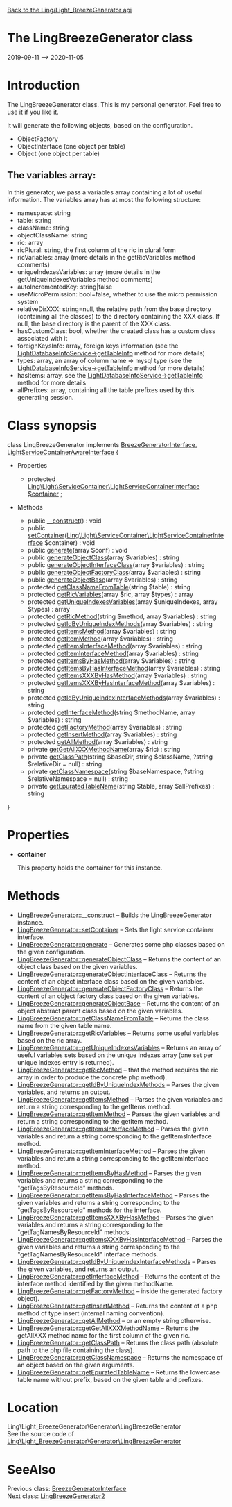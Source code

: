 [Back to the Ling/Light_BreezeGenerator api](https://github.com/lingtalfi/Light_BreezeGenerator/blob/master/doc/api/Ling/Light_BreezeGenerator.md)



The LingBreezeGenerator class
================
2019-09-11 --> 2020-11-05






Introduction
============

The LingBreezeGenerator class.
This is my personal generator.
Feel free to use it if you like it.


It will generate the following objects, based on the configuration.


- ObjectFactory
- ObjectInterface    (one object per table)
- Object             (one object per table)



The variables array:
-----------------

In this generator, we pass a variables array containing a lot of useful information.
The variables array has at most the following structure:

- namespace: string
- table: string
- className: string
- objectClassName: string
- ric: array
- ricPlural: string, the first column of the ric in plural form
- ricVariables: array (more details in the getRicVariables method comments)
- uniqueIndexesVariables: array (more details in the getUniqueIndexesVariables method comments)
- autoIncrementedKey: string|false
- useMicroPermission: bool=false, whether to use the micro permission system
- relativeDirXXX: string=null, the relative path from the base directory (containing all the classes) to the directory containing
     the XXX class. If null, the base directory is the parent of the XXX class.
- hasCustomClass: bool, whether the created class has a custom class associated with it
- foreignKeysInfo: array, foreign keys information (see the [LightDatabaseInfoService->getTableInfo](https://github.com/lingtalfi/Light_DatabaseInfo/blob/master/doc/api/Ling/Light_DatabaseInfo/Service/LightDatabaseInfoService/getTableInfo.md) method for more details)
- types: array, an array of column name => mysql type (see the [LightDatabaseInfoService->getTableInfo](https://github.com/lingtalfi/Light_DatabaseInfo/blob/master/doc/api/Ling/Light_DatabaseInfo/Service/LightDatabaseInfoService/getTableInfo.md) method for more details)
- hasItems: array, see the [LightDatabaseInfoService->getTableInfo](https://github.com/lingtalfi/Light_DatabaseInfo/blob/master/doc/api/Ling/Light_DatabaseInfo/Service/LightDatabaseInfoService/getTableInfo.md) method for more details
- allPrefixes: array, containing all the table prefixes used by this generating session.



Class synopsis
==============


class <span class="pl-k">LingBreezeGenerator</span> implements [BreezeGeneratorInterface](https://github.com/lingtalfi/Light_BreezeGenerator/blob/master/doc/api/Ling/Light_BreezeGenerator/Generator/BreezeGeneratorInterface.md), [LightServiceContainerAwareInterface](https://github.com/lingtalfi/Light/blob/master/doc/api/Ling/Light/ServiceContainer/LightServiceContainerAwareInterface.md) {

- Properties
    - protected [Ling\Light\ServiceContainer\LightServiceContainerInterface](https://github.com/lingtalfi/Light/blob/master/doc/api/Ling/Light/ServiceContainer/LightServiceContainerInterface.md) [$container](#property-container) ;

- Methods
    - public [__construct](https://github.com/lingtalfi/Light_BreezeGenerator/blob/master/doc/api/Ling/Light_BreezeGenerator/Generator/LingBreezeGenerator/__construct.md)() : void
    - public [setContainer](https://github.com/lingtalfi/Light_BreezeGenerator/blob/master/doc/api/Ling/Light_BreezeGenerator/Generator/LingBreezeGenerator/setContainer.md)([Ling\Light\ServiceContainer\LightServiceContainerInterface](https://github.com/lingtalfi/Light/blob/master/doc/api/Ling/Light/ServiceContainer/LightServiceContainerInterface.md) $container) : void
    - public [generate](https://github.com/lingtalfi/Light_BreezeGenerator/blob/master/doc/api/Ling/Light_BreezeGenerator/Generator/LingBreezeGenerator/generate.md)(array $conf) : void
    - public [generateObjectClass](https://github.com/lingtalfi/Light_BreezeGenerator/blob/master/doc/api/Ling/Light_BreezeGenerator/Generator/LingBreezeGenerator/generateObjectClass.md)(array $variables) : string
    - public [generateObjectInterfaceClass](https://github.com/lingtalfi/Light_BreezeGenerator/blob/master/doc/api/Ling/Light_BreezeGenerator/Generator/LingBreezeGenerator/generateObjectInterfaceClass.md)(array $variables) : string
    - public [generateObjectFactoryClass](https://github.com/lingtalfi/Light_BreezeGenerator/blob/master/doc/api/Ling/Light_BreezeGenerator/Generator/LingBreezeGenerator/generateObjectFactoryClass.md)(array $variables) : string
    - public [generateObjectBase](https://github.com/lingtalfi/Light_BreezeGenerator/blob/master/doc/api/Ling/Light_BreezeGenerator/Generator/LingBreezeGenerator/generateObjectBase.md)(array $variables) : string
    - protected [getClassNameFromTable](https://github.com/lingtalfi/Light_BreezeGenerator/blob/master/doc/api/Ling/Light_BreezeGenerator/Generator/LingBreezeGenerator/getClassNameFromTable.md)(string $table) : string
    - protected [getRicVariables](https://github.com/lingtalfi/Light_BreezeGenerator/blob/master/doc/api/Ling/Light_BreezeGenerator/Generator/LingBreezeGenerator/getRicVariables.md)(array $ric, array $types) : array
    - protected [getUniqueIndexesVariables](https://github.com/lingtalfi/Light_BreezeGenerator/blob/master/doc/api/Ling/Light_BreezeGenerator/Generator/LingBreezeGenerator/getUniqueIndexesVariables.md)(array $uniqueIndexes, array $types) : array
    - protected [getRicMethod](https://github.com/lingtalfi/Light_BreezeGenerator/blob/master/doc/api/Ling/Light_BreezeGenerator/Generator/LingBreezeGenerator/getRicMethod.md)(string $method, array $variables) : string
    - protected [getIdByUniqueIndexMethods](https://github.com/lingtalfi/Light_BreezeGenerator/blob/master/doc/api/Ling/Light_BreezeGenerator/Generator/LingBreezeGenerator/getIdByUniqueIndexMethods.md)(array $variables) : string
    - protected [getItemsMethod](https://github.com/lingtalfi/Light_BreezeGenerator/blob/master/doc/api/Ling/Light_BreezeGenerator/Generator/LingBreezeGenerator/getItemsMethod.md)(array $variables) : string
    - protected [getItemMethod](https://github.com/lingtalfi/Light_BreezeGenerator/blob/master/doc/api/Ling/Light_BreezeGenerator/Generator/LingBreezeGenerator/getItemMethod.md)(array $variables) : string
    - protected [getItemsInterfaceMethod](https://github.com/lingtalfi/Light_BreezeGenerator/blob/master/doc/api/Ling/Light_BreezeGenerator/Generator/LingBreezeGenerator/getItemsInterfaceMethod.md)(array $variables) : string
    - protected [getItemInterfaceMethod](https://github.com/lingtalfi/Light_BreezeGenerator/blob/master/doc/api/Ling/Light_BreezeGenerator/Generator/LingBreezeGenerator/getItemInterfaceMethod.md)(array $variables) : string
    - protected [getItemsByHasMethod](https://github.com/lingtalfi/Light_BreezeGenerator/blob/master/doc/api/Ling/Light_BreezeGenerator/Generator/LingBreezeGenerator/getItemsByHasMethod.md)(array $variables) : string
    - protected [getItemsByHasInterfaceMethod](https://github.com/lingtalfi/Light_BreezeGenerator/blob/master/doc/api/Ling/Light_BreezeGenerator/Generator/LingBreezeGenerator/getItemsByHasInterfaceMethod.md)(array $variables) : string
    - protected [getItemsXXXByHasMethod](https://github.com/lingtalfi/Light_BreezeGenerator/blob/master/doc/api/Ling/Light_BreezeGenerator/Generator/LingBreezeGenerator/getItemsXXXByHasMethod.md)(array $variables) : string
    - protected [getItemsXXXByHasInterfaceMethod](https://github.com/lingtalfi/Light_BreezeGenerator/blob/master/doc/api/Ling/Light_BreezeGenerator/Generator/LingBreezeGenerator/getItemsXXXByHasInterfaceMethod.md)(array $variables) : string
    - protected [getIdByUniqueIndexInterfaceMethods](https://github.com/lingtalfi/Light_BreezeGenerator/blob/master/doc/api/Ling/Light_BreezeGenerator/Generator/LingBreezeGenerator/getIdByUniqueIndexInterfaceMethods.md)(array $variables) : string
    - protected [getInterfaceMethod](https://github.com/lingtalfi/Light_BreezeGenerator/blob/master/doc/api/Ling/Light_BreezeGenerator/Generator/LingBreezeGenerator/getInterfaceMethod.md)(string $methodName, array $variables) : string
    - protected [getFactoryMethod](https://github.com/lingtalfi/Light_BreezeGenerator/blob/master/doc/api/Ling/Light_BreezeGenerator/Generator/LingBreezeGenerator/getFactoryMethod.md)(array $variables) : string
    - protected [getInsertMethod](https://github.com/lingtalfi/Light_BreezeGenerator/blob/master/doc/api/Ling/Light_BreezeGenerator/Generator/LingBreezeGenerator/getInsertMethod.md)(array $variables) : string
    - protected [getAllMethod](https://github.com/lingtalfi/Light_BreezeGenerator/blob/master/doc/api/Ling/Light_BreezeGenerator/Generator/LingBreezeGenerator/getAllMethod.md)(array $variables) : string
    - private [getGetAllXXXMethodName](https://github.com/lingtalfi/Light_BreezeGenerator/blob/master/doc/api/Ling/Light_BreezeGenerator/Generator/LingBreezeGenerator/getGetAllXXXMethodName.md)(array $ric) : string
    - private [getClassPath](https://github.com/lingtalfi/Light_BreezeGenerator/blob/master/doc/api/Ling/Light_BreezeGenerator/Generator/LingBreezeGenerator/getClassPath.md)(string $baseDir, string $className, ?string $relativeDir = null) : string
    - private [getClassNamespace](https://github.com/lingtalfi/Light_BreezeGenerator/blob/master/doc/api/Ling/Light_BreezeGenerator/Generator/LingBreezeGenerator/getClassNamespace.md)(string $baseNamespace, ?string $relativeNamespace = null) : string
    - private [getEpuratedTableName](https://github.com/lingtalfi/Light_BreezeGenerator/blob/master/doc/api/Ling/Light_BreezeGenerator/Generator/LingBreezeGenerator/getEpuratedTableName.md)(string $table, array $allPrefixes) : string

}




Properties
=============

- <span id="property-container"><b>container</b></span>

    This property holds the container for this instance.
    
    



Methods
==============

- [LingBreezeGenerator::__construct](https://github.com/lingtalfi/Light_BreezeGenerator/blob/master/doc/api/Ling/Light_BreezeGenerator/Generator/LingBreezeGenerator/__construct.md) &ndash; Builds the LingBreezeGenerator instance.
- [LingBreezeGenerator::setContainer](https://github.com/lingtalfi/Light_BreezeGenerator/blob/master/doc/api/Ling/Light_BreezeGenerator/Generator/LingBreezeGenerator/setContainer.md) &ndash; Sets the light service container interface.
- [LingBreezeGenerator::generate](https://github.com/lingtalfi/Light_BreezeGenerator/blob/master/doc/api/Ling/Light_BreezeGenerator/Generator/LingBreezeGenerator/generate.md) &ndash; Generates some php classes based on the given configuration.
- [LingBreezeGenerator::generateObjectClass](https://github.com/lingtalfi/Light_BreezeGenerator/blob/master/doc/api/Ling/Light_BreezeGenerator/Generator/LingBreezeGenerator/generateObjectClass.md) &ndash; Returns the content of an object class based on the given variables.
- [LingBreezeGenerator::generateObjectInterfaceClass](https://github.com/lingtalfi/Light_BreezeGenerator/blob/master/doc/api/Ling/Light_BreezeGenerator/Generator/LingBreezeGenerator/generateObjectInterfaceClass.md) &ndash; Returns the content of an object interface class based on the given variables.
- [LingBreezeGenerator::generateObjectFactoryClass](https://github.com/lingtalfi/Light_BreezeGenerator/blob/master/doc/api/Ling/Light_BreezeGenerator/Generator/LingBreezeGenerator/generateObjectFactoryClass.md) &ndash; Returns the content of an object factory class based on the given variables.
- [LingBreezeGenerator::generateObjectBase](https://github.com/lingtalfi/Light_BreezeGenerator/blob/master/doc/api/Ling/Light_BreezeGenerator/Generator/LingBreezeGenerator/generateObjectBase.md) &ndash; Returns the content of an object abstract parent class based on the given variables.
- [LingBreezeGenerator::getClassNameFromTable](https://github.com/lingtalfi/Light_BreezeGenerator/blob/master/doc/api/Ling/Light_BreezeGenerator/Generator/LingBreezeGenerator/getClassNameFromTable.md) &ndash; Returns the class name from the given table name.
- [LingBreezeGenerator::getRicVariables](https://github.com/lingtalfi/Light_BreezeGenerator/blob/master/doc/api/Ling/Light_BreezeGenerator/Generator/LingBreezeGenerator/getRicVariables.md) &ndash; Returns some useful variables based on the ric array.
- [LingBreezeGenerator::getUniqueIndexesVariables](https://github.com/lingtalfi/Light_BreezeGenerator/blob/master/doc/api/Ling/Light_BreezeGenerator/Generator/LingBreezeGenerator/getUniqueIndexesVariables.md) &ndash; Returns an array of useful variables sets based on the unique indexes array (one set per unique indexes entry is returned).
- [LingBreezeGenerator::getRicMethod](https://github.com/lingtalfi/Light_BreezeGenerator/blob/master/doc/api/Ling/Light_BreezeGenerator/Generator/LingBreezeGenerator/getRicMethod.md) &ndash; that the method requires the ric array in order to produce the concrete php method).
- [LingBreezeGenerator::getIdByUniqueIndexMethods](https://github.com/lingtalfi/Light_BreezeGenerator/blob/master/doc/api/Ling/Light_BreezeGenerator/Generator/LingBreezeGenerator/getIdByUniqueIndexMethods.md) &ndash; Parses the given variables, and returns an output.
- [LingBreezeGenerator::getItemsMethod](https://github.com/lingtalfi/Light_BreezeGenerator/blob/master/doc/api/Ling/Light_BreezeGenerator/Generator/LingBreezeGenerator/getItemsMethod.md) &ndash; Parses the given variables and return a string corresponding to the getItems method.
- [LingBreezeGenerator::getItemMethod](https://github.com/lingtalfi/Light_BreezeGenerator/blob/master/doc/api/Ling/Light_BreezeGenerator/Generator/LingBreezeGenerator/getItemMethod.md) &ndash; Parses the given variables and return a string corresponding to the getItem method.
- [LingBreezeGenerator::getItemsInterfaceMethod](https://github.com/lingtalfi/Light_BreezeGenerator/blob/master/doc/api/Ling/Light_BreezeGenerator/Generator/LingBreezeGenerator/getItemsInterfaceMethod.md) &ndash; Parses the given variables and return a string corresponding to the getItemsInterface method.
- [LingBreezeGenerator::getItemInterfaceMethod](https://github.com/lingtalfi/Light_BreezeGenerator/blob/master/doc/api/Ling/Light_BreezeGenerator/Generator/LingBreezeGenerator/getItemInterfaceMethod.md) &ndash; Parses the given variables and return a string corresponding to the getItemInterface method.
- [LingBreezeGenerator::getItemsByHasMethod](https://github.com/lingtalfi/Light_BreezeGenerator/blob/master/doc/api/Ling/Light_BreezeGenerator/Generator/LingBreezeGenerator/getItemsByHasMethod.md) &ndash; Parses the given variables and returns a string corresponding to the "getTagsByResourceId" methods.
- [LingBreezeGenerator::getItemsByHasInterfaceMethod](https://github.com/lingtalfi/Light_BreezeGenerator/blob/master/doc/api/Ling/Light_BreezeGenerator/Generator/LingBreezeGenerator/getItemsByHasInterfaceMethod.md) &ndash; Parses the given variables and returns a string corresponding to the "getTagsByResourceId" methods for the interface.
- [LingBreezeGenerator::getItemsXXXByHasMethod](https://github.com/lingtalfi/Light_BreezeGenerator/blob/master/doc/api/Ling/Light_BreezeGenerator/Generator/LingBreezeGenerator/getItemsXXXByHasMethod.md) &ndash; Parses the given variables and returns a string corresponding to the "getTagNamesByResourceId" methods.
- [LingBreezeGenerator::getItemsXXXByHasInterfaceMethod](https://github.com/lingtalfi/Light_BreezeGenerator/blob/master/doc/api/Ling/Light_BreezeGenerator/Generator/LingBreezeGenerator/getItemsXXXByHasInterfaceMethod.md) &ndash; Parses the given variables and returns a string corresponding to the "getTagNamesByResourceId" interface methods.
- [LingBreezeGenerator::getIdByUniqueIndexInterfaceMethods](https://github.com/lingtalfi/Light_BreezeGenerator/blob/master/doc/api/Ling/Light_BreezeGenerator/Generator/LingBreezeGenerator/getIdByUniqueIndexInterfaceMethods.md) &ndash; Parses the given variables, and returns an output.
- [LingBreezeGenerator::getInterfaceMethod](https://github.com/lingtalfi/Light_BreezeGenerator/blob/master/doc/api/Ling/Light_BreezeGenerator/Generator/LingBreezeGenerator/getInterfaceMethod.md) &ndash; Returns the content of the interface method identified by the given methodName.
- [LingBreezeGenerator::getFactoryMethod](https://github.com/lingtalfi/Light_BreezeGenerator/blob/master/doc/api/Ling/Light_BreezeGenerator/Generator/LingBreezeGenerator/getFactoryMethod.md) &ndash; inside the generated factory object).
- [LingBreezeGenerator::getInsertMethod](https://github.com/lingtalfi/Light_BreezeGenerator/blob/master/doc/api/Ling/Light_BreezeGenerator/Generator/LingBreezeGenerator/getInsertMethod.md) &ndash; Returns the content of a php method of type insert (internal naming convention).
- [LingBreezeGenerator::getAllMethod](https://github.com/lingtalfi/Light_BreezeGenerator/blob/master/doc/api/Ling/Light_BreezeGenerator/Generator/LingBreezeGenerator/getAllMethod.md) &ndash; or an empty string otherwise.
- [LingBreezeGenerator::getGetAllXXXMethodName](https://github.com/lingtalfi/Light_BreezeGenerator/blob/master/doc/api/Ling/Light_BreezeGenerator/Generator/LingBreezeGenerator/getGetAllXXXMethodName.md) &ndash; Returns the getAllXXX method name for the first column of the given ric.
- [LingBreezeGenerator::getClassPath](https://github.com/lingtalfi/Light_BreezeGenerator/blob/master/doc/api/Ling/Light_BreezeGenerator/Generator/LingBreezeGenerator/getClassPath.md) &ndash; Returns the class path (absolute path to the php file containing the class).
- [LingBreezeGenerator::getClassNamespace](https://github.com/lingtalfi/Light_BreezeGenerator/blob/master/doc/api/Ling/Light_BreezeGenerator/Generator/LingBreezeGenerator/getClassNamespace.md) &ndash; Returns the namespace of an object based on the given arguments.
- [LingBreezeGenerator::getEpuratedTableName](https://github.com/lingtalfi/Light_BreezeGenerator/blob/master/doc/api/Ling/Light_BreezeGenerator/Generator/LingBreezeGenerator/getEpuratedTableName.md) &ndash; Returns the lowercase table name without prefix, based on the given table and prefixes.





Location
=============
Ling\Light_BreezeGenerator\Generator\LingBreezeGenerator<br>
See the source code of [Ling\Light_BreezeGenerator\Generator\LingBreezeGenerator](https://github.com/lingtalfi/Light_BreezeGenerator/blob/master/Generator/LingBreezeGenerator.php)



SeeAlso
==============
Previous class: [BreezeGeneratorInterface](https://github.com/lingtalfi/Light_BreezeGenerator/blob/master/doc/api/Ling/Light_BreezeGenerator/Generator/BreezeGeneratorInterface.md)<br>Next class: [LingBreezeGenerator2](https://github.com/lingtalfi/Light_BreezeGenerator/blob/master/doc/api/Ling/Light_BreezeGenerator/Generator/LingBreezeGenerator2.md)<br>
